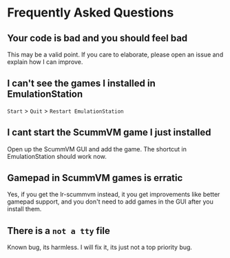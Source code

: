 # Frequently Asked Questions

## Your code is bad and you should feel bad

This may be a valid point. If you care to elaborate, please open an issue and explain how I can improve.

## I can't see the games I installed in EmulationStation

`Start` > `Quit` > `Restart EmulationStation`

## I cant start the ScummVM game I just installed

Open up the ScummVM GUI and add the game. The shortcut in EmulationStation should work now.

## Gamepad in ScummVM games is erratic

Yes, if you get the lr-scummvm instead, it you get improvements like better gamepad support, and you don't need to add games in the GUI after you install them.

## There is a `not a tty` file

Known bug, its harmless. I will fix it, its just not a top priority bug.